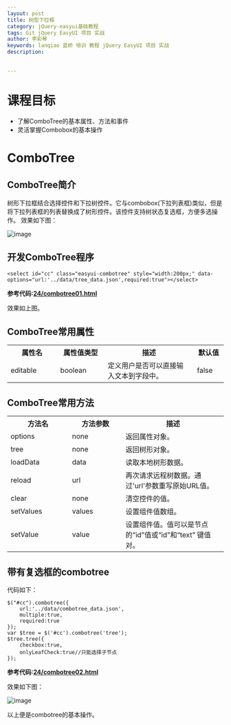 ```yaml
---
layout: post  
title: 树型下拉框    
category: jQuery-easyui基础教程  
tags: Git jQuery EasyUI 项目 实战  
author: 李彩琴  
keywords: lanqiao 蓝桥 培训 教程 jQuery EasyUI 项目 实战  
description:
  

---
```

# 课程目标

- 了解ComboTree的基本属性、方法和事件
- 灵活掌握Combobox的基本操作


# ComboTree

## ComboTree简介

  
树形下拉框结合选择控件和下拉树控件。它与combobox(下拉列表框)类似，但是将下拉列表框的列表替换成了树形控件。该控件支持树状态复选框，方便多选操作。 效果如下图：

![image](http://i.imgur.com/bllNspa.png)


## 开发ComboTree程序

```
<select id="cc" class="easyui-combotree" style="width:200px;" data-options="url:'../data/tree_data.json',required:true"></select>  
```

**参考代码:[24/combotree01.html](https://coding.net/u/lanqiao/p/easyuiDemo/git/blob/master/24/combotree01.html)**
 
效果如上图。


## ComboTree常用属性  

<table class="table table-bordered table-striped table-condensed">
   <tr>
      <th width="200px">属性名</th>
      <th width="180px">属性值类型</th>
      <th width="600px">描述</th>
      <th width="100px">默认值</th>
   </tr>
   <tr>
      <td>editable</td>
	  <td>boolean</td>
	  <td>定义用户是否可以直接输入文本到字段中。</td>
	  <td>false</td>
   </tr>
</table>  


## ComboTree常用方法  

<table class="table table-bordered table-striped table-condensed">
   <tr>
      <th width="300px">方法名</th> 
      <th width="300px">方法参数</th> 
      <th width="600px">描述</th>
   </tr>
   <tr>
      <td>options</td> 
      <td>none</td> 
      <td>返回属性对象。</td>
   </tr>
   <tr>
      <td>tree</td> 
      <td>none</td> 
      <td>返回树形对象。 </td>
   </tr>
   <tr>
      <td>loadData</td> 
      <td>data</td> 
      <td>读取本地树形数据。 </td>
   </tr>
   <tr>
      <td>reload</td> 
      <td>url</td> 
      <td>再次请求远程树数据。通过'url'参数重写原始URL值。</td>
   </tr>
   <tr>
      <td>clear</td> 
      <td>none</td> 
      <td>清空控件的值。</td>
   </tr>
   <tr>
      <td>setValues</td> 
      <td>values</td> 
      <td>设置组件值数组。</td>
   </tr>
   <tr>
      <td>setValue</td> 
      <td>value</td> 
      <td>设置组件值。值可以是节点的“id”值或“id”和“text” 键值对。</td>
   </tr>
</table>  

## 带有复选框的combotree

代码如下：

```
$("#cc").combotree({
	url:'../data/combotree_data.json',
	multiple:true,
	required:true
});
var $tree = $('#cc').combotree('tree');
$tree.tree({
	checkbox:true,
	onlyLeafCheck:true//只能选择子节点
});
```

**参考代码:[24/combotree02.html](https://coding.net/u/lanqiao/p/easyuiDemo/git/blob/master/24/combotree02.html)**

效果如下图：

![image](http://i.imgur.com/3OwIh87.png)	


以上便是combotree的基本操作。
